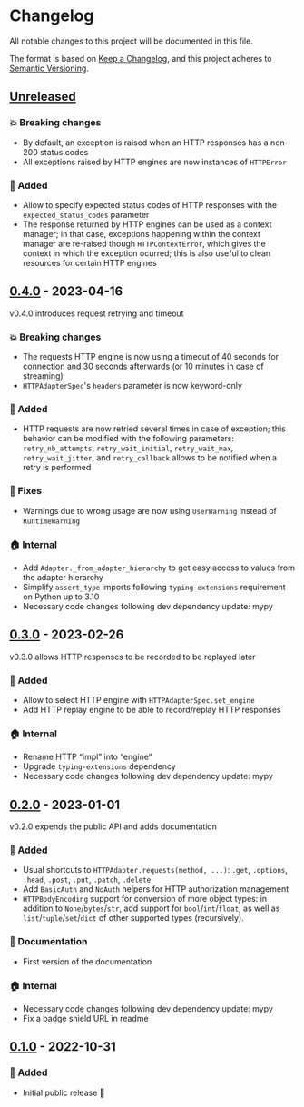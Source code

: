 # Changelog

All notable changes to this project will be documented in this file.

The format is based on [Keep a Changelog](https://keepachangelog.com/), and this project
adheres to [Semantic Versioning](https://semver.org/).

## [Unreleased]

[unreleased]: https://github.com/rogdham/sdkite/compare/v0.4.0...HEAD

### :boom: Breaking changes

- By default, an exception is raised when an HTTP responses has a non-200 status codes
- All exceptions raised by HTTP engines are now instances of `HTTPError`

### :rocket: Added

- Allow to specify expected status codes of HTTP responses with the
  `expected_status_codes` parameter
- The response returned by HTTP engines can be used as a context manager; in that case,
  exceptions happening within the context manager are re-raised though
  `HTTPContextError`, which gives the context in which the exception ocurred; this is
  also useful to clean resources for certain HTTP engines

## [0.4.0] - 2023-04-16

[0.4.0]: https://github.com/rogdham/sdkite/compare/v0.3.0...v0.4.0

v0.4.0 introduces request retrying and timeout

### :boom: Breaking changes

- The requests HTTP engine is now using a timeout of 40 seconds for connection and 30
  seconds afterwards (or 10 minutes in case of streaming)
- `HTTPAdapterSpec`'s `headers` parameter is now keyword-only

### :rocket: Added

- HTTP requests are now retried several times in case of exception; this behavior can be
  modified with the following parameters: `retry_nb_attempts`, `retry_wait_initial`,
  `retry_wait_max`, `retry_wait_jitter`, and `retry_callback` allows to be notified when
  a retry is performed

### :bug: Fixes

- Warnings due to wrong usage are now using `UserWarning` instead of `RuntimeWarning`

### :house: Internal

- Add `Adapter._from_adapter_hierarchy` to get easy access to values from the adapter
  hierarchy
- Simplify `assert_type` imports following `typing-extensions` requirement on Python up
  to 3.10
- Necessary code changes following dev dependency update: mypy

## [0.3.0] - 2023-02-26

[0.3.0]: https://github.com/rogdham/sdkite/compare/v0.2.0...v0.3.0

v0.3.0 allows HTTP responses to be recorded to be replayed later

### :rocket: Added

- Allow to select HTTP engine with `HTTPAdapterSpec.set_engine`
- Add HTTP replay engine to be able to record/replay HTTP responses

### :house: Internal

- Rename HTTP “impl” into “engine”
- Upgrade `typing-extensions` dependency
- Necessary code changes following dev dependency update: mypy

## [0.2.0] - 2023-01-01

[0.2.0]: https://github.com/rogdham/sdkite/compare/v0.1.0...v0.2.0

v0.2.0 expends the public API and adds documentation

### :rocket: Added

- Usual shortcuts to `HTTPAdapter.requests(method, ...)`: `.get`, `.options`, `.head`,
  `.post`, `.put`, `.patch`, `.delete`
- Add `BasicAuth` and `NoAuth` helpers for HTTP authorization management
- `HTTPBodyEncoding` support for conversion of more object types: in addition to
  `None`/`bytes`/`str`, add support for `bool`/`int`/`float`, as well as
  `list`/`tuple`/`set`/`dict` of other supported types (recursively).

### :memo: Documentation

- First version of the documentation

### :house: Internal

- Necessary code changes following dev dependency update: mypy
- Fix a badge shield URL in readme

## [0.1.0] - 2022-10-31

[0.1.0]: https://github.com/rogdham/sdkite/releases/tag/v0.1.0

### :rocket: Added

- Initial public release :tada:
